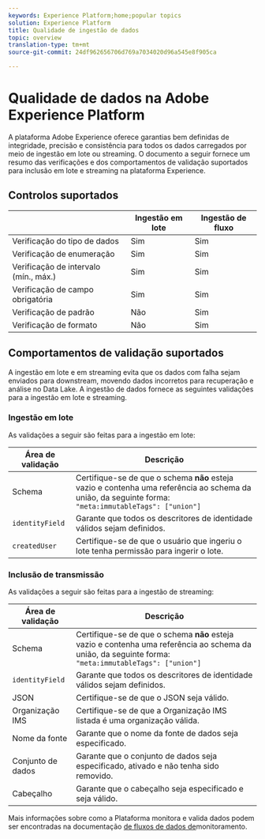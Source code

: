 ```yaml
---
keywords: Experience Platform;home;popular topics
solution: Experience Platform
title: Qualidade de ingestão de dados
topic: overview
translation-type: tm+mt
source-git-commit: 24df962656706d769a7034020d96a545e8f905ca

---
```



# Qualidade de dados na Adobe Experience Platform

A plataforma Adobe Experience oferece garantias bem definidas de integridade, precisão e consistência para todos os dados carregados por meio de ingestão em lote ou streaming. O documento a seguir fornece um resumo das verificações e dos comportamentos de validação suportados para inclusão em lote e streaming na plataforma Experience.

## Controlos suportados

|   | Ingestão em lote | Ingestão de fluxo |
| ------ | --------------- | ------------------- |
| Verificação do tipo de dados | Sim | Sim |
| Verificação de enumeração | Sim | Sim |
| Verificação de intervalo (mín., máx.) | Sim | Sim |
| Verificação de campo obrigatória | Sim | Sim |
| Verificação de padrão | Não | Sim |
| Verificação de formato | Não | Sim |

## Comportamentos de validação suportados

A ingestão em lote e em streaming evita que os dados com falha sejam enviados para downstream, movendo dados incorretos para recuperação e análise no Data Lake. A ingestão de dados fornece as seguintes validações para a ingestão em lote e streaming.

### Ingestão em lote

As validações a seguir são feitas para a ingestão em lote:

| Área de validação | Descrição |
| --------------- | ----------- |
| Schema | Certifique-se de que o schema **não** esteja vazio e contenha uma referência ao schema da união, da seguinte forma: `"meta:immutableTags": ["union"]` |
| `identityField` | Garante que todos os descritores de identidade válidos sejam definidos. |
| `createdUser` | Certifique-se de que o usuário que ingeriu o lote tenha permissão para ingerir o lote. |

### Inclusão de transmissão

As validações a seguir são feitas para a ingestão de streaming:

| Área de validação | Descrição |
| --------------- | ----------- |
| Schema | Certifique-se de que o schema **não** esteja vazio e contenha uma referência ao schema da união, da seguinte forma: `"meta:immutableTags": ["union"]` |
| `identityField` | Garante que todos os descritores de identidade válidos sejam definidos. |
| JSON | Certifique-se de que o JSON seja válido. |
| Organização IMS | Certifique-se de que a Organização IMS listada é uma organização válida. |
| Nome da fonte | Garante que o nome da fonte de dados seja especificado. |
| Conjunto de dados | Garante que o conjunto de dados seja especificado, ativado e não tenha sido removido. |
| Cabeçalho | Garante que o cabeçalho seja especificado e seja válido. |

Mais informações sobre como a Plataforma monitora e valida dados podem ser encontradas na documentação [de fluxos de dados de](./monitor-data-flows.md)monitoramento.
